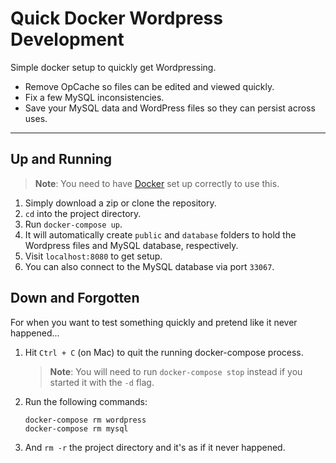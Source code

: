 # Quick Docker Wordpress Development

Simple docker setup to quickly get Wordpressing.

* Remove OpCache so files can be edited and viewed quickly.
* Fix a few MySQL inconsistencies.
* Save your MySQL data and WordPress files so they can persist across uses.

---

## Up and Running

> **Note**: You need to have [Docker](https://www.docker.com/) set up correctly to use this.

1. Simply download a zip or clone the repository.
2. `cd` into the project directory.
3. Run `docker-compose up`.
4. It will automatically create `public` and `database` folders to hold the Wordpress files and MySQL database, respectively.
5. Visit `localhost:8080` to get setup.
6. You can also connect to the MySQL database via port `33067`.

## Down and Forgotten

For when you want to test something quickly and pretend like it never happened...

1. Hit `Ctrl + C` (on Mac) to quit the running docker-compose process.
    > **Note**: You will need to run `docker-compose stop` instead if you started it with the `-d` flag.

2. Run the following commands:

    ```
    docker-compose rm wordpress
    docker-compose rm mysql
    ```

3. And `rm -r` the project directory and it's as if it never happened.
